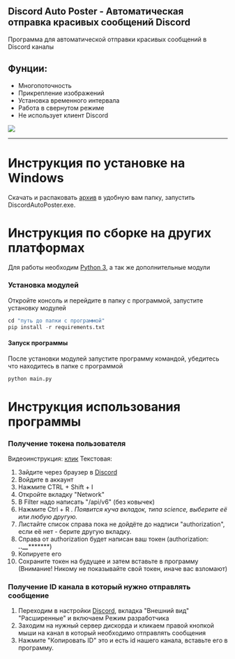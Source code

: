 __Discord Auto Poster - Автоматическая отправка красивых сообщений Discord__ 
-------------
Программа для автоматической отправки красивых сообщений в Discord каналы
## Фунции:
- Многопоточность
- Прикрепление изображений
- Установка временного интервала
- Работа в свернутом режиме
- Не использует клиент Discord

![](https://i.imgur.com/RWcSoaA.png)

----------
# Инструкция по установке на Windows

Скачать и распаковать [архив](https://github.com/discord-camp/discord-autoposter/releases/download/v1.0.0/DiscordAutoPoster.zip) в удобную вам папку, запустить DiscordAutoPoster.exe.

# Инструкция по сборке на других платформах
Для работы необходим [Python 3](https://www.python.org/), а так же дополнительные модули
### Установка модулей
Откройте консоль и перейдите в папку с программой, запустите установку модулей
```python
cd "путь до папки с программой"
pip install -r requirements.txt
```
#### Запуск программы
После установки модулей запустите программу командой, убедитесь что находитесь в папке с программой
```python
python main.py
```
# Инструкция использования программы
### Получение токена пользователя
Видеоинструкция: [клик](https://www.youtube.com/watch?v=9eE39IGQNcs)
Текстовая:
1) Зайдите через браузер в [Discord](https://discordapp.com)
2) Войдите в аккаунт
3) Нажмите CTRL + Shift + I
4) Откройте вкладку "Network"
5) В Filter надо написать "/api/v6" (без ковычек)
6) Нажмите Ctrl + R
*. Появится куча вкладок, типа science, выберите её или любую другую.*
7) Листайте список справа пока не дойдёте до надписи "authorization", если её нет - берите другую вкладку.
8) Справа от authorization будет написан ваш токен (authorization: ************************.******.*******_********_**********) 
9) Копируете его
10) Сохраните токен на будущее и затем вставьте в программу (Внимание! Никому не показывайте свой токен, иначе вас взломают)
### Получение ID канала в который нужно отправлять сообщение
1) Переходим в настройки [Discord](https://discordapp.com), вкладка "Внешний вид" "Расширенные" и включаем Режим разработчика
2) Заходим на нужный сервер дискорда и кликаем правой кнопкой мыши на канал в который необходимо отправлять сообщения
3) Нажмите "Копировать ID" это и есть id нашего канала, вставьте его в программу.

